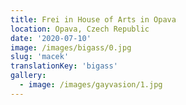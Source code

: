 ```yaml
---
title: Frei in House of Arts in Opava
location: Opava, Czech Republic
date: '2020-07-10'
image: /images/bigass/0.jpg
slug: 'macek'
translationKey: 'bigass'
gallery:
  - image: /images/gayvasion/1.jpg
---
```

